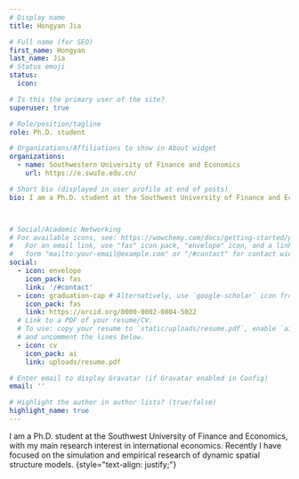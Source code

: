 ```yaml
---
# Display name
title: Hongyan Jia

# Full name (for SEO)
first_name: Hongyan
last_name: Jia
# Status emoji
status:
  icon: 

# Is this the primary user of the site?
superuser: true

# Role/position/tagline
role: Ph.D. student

# Organizations/Affiliations to show in About widget
organizations:
  - name: Southwestern University of Finance and Economics
    url: https://e.swufe.edu.cn/

# Short bio (displayed in user profile at end of posts)
bio: I am a Ph.D. student at the Southwest University of Finance and Economics, with my main research interest in international economics. Recently I have focused on the simulation and empirical research of dynamic spatial structure models.



# Social/Academic Networking
# For available icons, see: https://wowchemy.com/docs/getting-started/page-builder/#icons
#   For an email link, use "fas" icon pack, "envelope" icon, and a link in the
#   form "mailto:your-email@example.com" or "/#contact" for contact widget.
social:
  - icon: envelope
    icon_pack: fas
    link: '/#contact'
  - icon: graduation-cap # Alternatively, use `google-scholar` icon from `ai` icon pack
    icon_pack: fas
    link: https://orcid.org/0000-0002-0804-5022
  # Link to a PDF of your resume/CV.
  # To use: copy your resume to `static/uploads/resume.pdf`, enable `ai` icons in `params.yaml`,
  # and uncomment the lines below.
  - icon: cv
    icon_pack: ai
    link: uploads/resume.pdf

# Enter email to display Gravatar (if Gravatar enabled in Config)
email: ''

# Highlight the author in author lists? (true/false)
highlight_name: true
---
```


I am a Ph.D. student at the Southwest University of Finance and Economics, with my main research interest in international economics. Recently I have focused on the simulation and empirical research of dynamic spatial structure models.
{style="text-align: justify;"}
